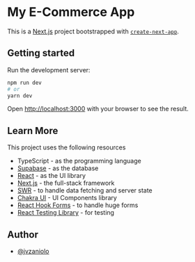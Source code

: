 # My E-Commerce App

This is a [Next.js](https://nextjs.org/) project bootstrapped with [`create-next-app`](https://github.com/vercel/next.js/tree/canary/packages/create-next-app).

## Getting started

Run the development server:

```bash
npm run dev
# or
yarn dev
```

Open [http://localhost:3000](http://localhost:3000) with your browser to see the result.

## Learn More

This project uses the following resources

- TypeScript - as the programming language
- [Supabase](https://supabase.com/) - as the database
- [React](https://reactjs.org/) - as the UI library
- [Next.js](https://nextjs.org) - the full-stack framework
- [SWR](https://swr.vercel.app/) - to handle data fetching and server state
- [Chakra UI](https://chakra-ui.com/) - UI Components library
- [React Hook Forms](https://react-hook-form.com/) - to handle huge forms
- [React Testing Library](https://testing-library.com/) - for testing

## Author

- [@jvzaniolo](https://github.com/jvzaniolo)
